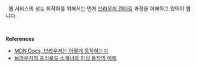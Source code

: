 
&nbsp;&nbsp;웹 서비스의 성능 최적화를 위해서는 먼저 [브라우저 렌더링](..//렌더링/브라우저%20렌더링%1.md) 과정을 이해하고 있어야 합니다.

<br>

**References**
- [MDN Docs, 브라우저는 어떻게 동작하는가](https://developer.mozilla.org/ko/docs/Web/Performance/How_browsers_work)
- [브라우저의 프리로드 스캐너와 파싱 동작의 이해](https://yceffort.kr/2022/06/preload-scanner)